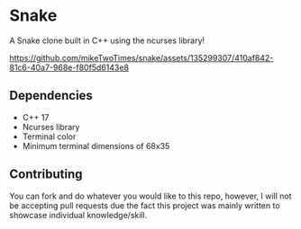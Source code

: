 # Snake
A Snake clone built in C++ using the ncurses library!


https://github.com/mikeTwoTimes/snake/assets/135299307/410af842-81c6-40a7-968e-f80f5d6143e8


## Dependencies
- C++ 17
- Ncurses library
- Terminal color
- Minimum terminal dimensions of 68x35

## Contributing
You can fork and do whatever you would like to this repo, however, I will not be 
accepting pull requests due the fact this project was mainly written to showcase
individual knowledge/skill.
